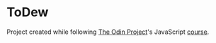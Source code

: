# ToDew

Project created while following [The Odin Project](https://www.theodinproject.com/)'s JavaScript [course](https://www.theodinproject.com/paths/full-stack-javascript/courses/javascript).
